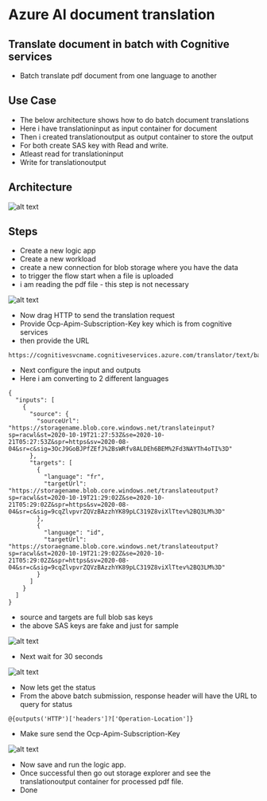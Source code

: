# Azure AI document translation

## Translate document in batch with Cognitive services

- Batch translate pdf document from one language to another

## Use Case

- The below architecture shows how to do batch document translations
- Here i have translationinput as input container for document
- Then i created translationoutput as output container to store the output
- For both create SAS key with Read and write.
- Atleast read for translationinput
- Write for translationoutput

## Architecture

![alt text](https://github.com/balakreshnan/Samples2021/blob/main/DocumentTranslation/images/doctrans1.jpg "Service Health")

## Steps

- Create a new logic app
- Create a new workload
- create a new connection for blob storage where you have the data
- to trigger the flow start when a file is uploaded
- i am reading the pdf file - this step is not necessary

![alt text](https://github.com/balakreshnan/Samples2021/blob/main/DocumentTranslation/images/doctrans2.jpg "Service Health")

- Now drag HTTP to send the translation request
- Provide Ocp-Apim-Subscription-Key key which is from cognitive services
- then provide the URL

```
https://cognitivesvcname.cognitiveservices.azure.com/translator/text/batch/v1.0/batches
```

- Next configure the input and outputs
- Here i am converting to 2 different languages

```
{
  "inputs": [
    {
      "source": {
        "sourceUrl": "https://storagename.blob.core.windows.net/translateinput?sp=racwl&st=2020-10-19T21:27:53Z&se=2020-10-21T05:27:53Z&spr=https&sv=2020-08-04&sr=c&sig=3OcJ9GoBJPfZEfJ%2BsWRfv8ALDEh6BEM%2Fd3NAYTh4oTI%3D"
      },
      "targets": [
        {
          "language": "fr",
          "targetUrl": "https://storagename.blob.core.windows.net/translateoutput?sp=racwl&st=2020-10-19T21:29:02Z&se=2020-10-21T05:29:02Z&spr=https&sv=2020-08-04&sr=c&sig=9cqZlvpvrZQVzBAzzhYK89pLC319Z8viXlTtev%2BQ3LM%3D"
        },
        {
          "language": "id",
          "targetUrl": "https://storaegname.blob.core.windows.net/translateoutput?sp=racwl&st=2020-10-19T21:29:02Z&se=2020-10-21T05:29:02Z&spr=https&sv=2020-08-04&sr=c&sig=9cqZlvpvrZQVzBAzzhYK89pLC319Z8viXlTtev%2BQ3LM%3D"
        }
      ]
    }
  ]
}
```

- source and targets are full blob sas keys
- the above SAS keys are fake and just for sample

![alt text](https://github.com/balakreshnan/Samples2021/blob/main/DocumentTranslation/images/doctrans3.jpg "Service Health")

- Next wait for 30 seconds

![alt text](https://github.com/balakreshnan/Samples2021/blob/main/DocumentTranslation/images/doctrans4.jpg "Service Health")

- Now lets get the status
- From the above batch submission, response header will have the URL to query for status

```
@{outputs('HTTP')['headers']?['Operation-Location']}
```

- Make sure send the Ocp-Apim-Subscription-Key

![alt text](https://github.com/balakreshnan/Samples2021/blob/main/DocumentTranslation/images/doctrans5.jpg "Service Health")

- Now save and run the logic app.
- Once successful then go out storage explorer and see the translationoutput container for processed pdf file.
- Done